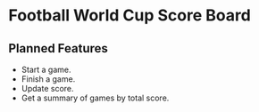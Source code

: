 # Football World Cup Score Board

## Planned Features
- Start a game.
- Finish a game.
- Update score.
- Get a summary of games by total score.


